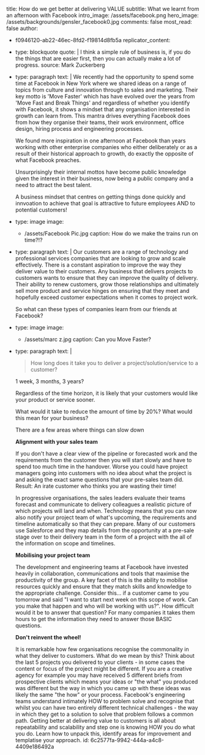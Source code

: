 title: How do we get better at delivering VALUE
subtitle: What we learnt from an afternoon with Facebook
intro_image: /assets/facebook.png
hero_image: /assets/backgrounds/gensler_facebook0.jpg
comments: false
most_read: false
author:
  - f0946120-ab22-46ec-8fd2-f19814d8fb5a
replicator_content:
  - 
    type: blockquote
    quote: |
      I think a simple rule of business is, if you do the things that are easier first, then you can actually make a lot of progress.
    source: Mark Zuckerberg
  - 
    type: paragraph
    text: |
      We recently had the opportunity to spend some time at Facebook in New York where we shared ideas on a range of topics from culture and innovation through to sales and marketing. Their key motto is 'Move Faster' which has have evolved over the years from 'Move Fast and Break Things' and regardless of whether you identify with Facebook, it shows a mindset that any organisation interested in growth can learn from. This mantra drives everything Facebook does from how they organise their teams, their work environment, office design, hiring process and engineering processes.
      
      We found more inspiration in one afternoon at Facebook than years working with other enterprise companies who either deliberately or as a result of their historical approach to growth, do exactly the opposite of what Facebook preaches.
      
      Unsurprisingly their internal mottos have become public knowledge given the interest in their business, now being a public company and a need to attract the best talent.
      
      A business mindset that centres on getting things done quickly and innvoation to achieve that goal is attractive to future employees AND to potential customers!
  - 
    type: image
    image:
      - /assets/Facebook Pic.jpg
    caption: How do we make the trains run on time?!?
  - 
    type: paragraph
    text: |
      Our customers are a range of technology and professional services companies that are looking to grow and scale effectively. There is a constant aspiration to improve the way they deliver value to their customers. Any business that delivers projects to customers wants to ensure that they can improve the quality of delivery. Their ability to renew customers, grow those relationships and ultimately sell more product and service hinges on ensuring that they meet and hopefully exceed customer expectations when it comes to project work.
      
      So what can these types of companies learn from our friends at Facebook?
  - 
    type: image
    image:
      - /assets/marc z.jpg
    caption: Can you Move Faster?
  - 
    type: paragraph
    text: |
      >How long does it take you to deliver a project/solution/service to a customer?
      
      1 week, 3 months, 3 years?
      
      Regardless of the time horizon, it is likely that your customers would like your product or service sooner.
      
      What would it take to reduce the amount of time by 20%? What would this mean for your business?
      
      There are a few areas where things can slow down
      
      **Alignment with your sales team**
      
      If you don't have a clear view of the pipeline or forecasted work and the requirements from the customer then you will start slowly and have to spend too much time in the handover. Worse you could have project managers going into customers with no idea about what the project is and asking the exact same questions that your pre-sales team did. Result: An irate customer who thinks you are wasting their time!
      
      In progressive organisations, the sales leaders evaluate their teams forecast and communicate to delivery colleagues a realistic picture of which projects will land and when. Technology means that you can now also notify your project team of what's upcoming, the requirements and timeline automatically so that they can prepare. Many of our customers use Salesforce and they map details from the opportunity at a pre-sale stage over to their delivery team in the form of a project with the all of the information on scope and timelines.
      
      **Mobilising your project team**
      
      The development and engineering teams at Facebook have invested heavily in collaboration, communications and tools that maximise the productivity of the group. A key facet of this is the ability to mobilise resources quickly and ensure that they match skills and knowledge to the appropriate challenge. Consider this... if a customer came to you tomorrow and said "I want to start next week on this scope of work. Can you make that happen and who will be working with us?". How difficult would it be to answer that question? For many companies it takes them hours to get the information they need to answer those BASIC questions.
      
      **Don't reinvent the wheel!**
      
      It is remarkable how few organisations recognise the commonality in what they deliver to customers. What do we mean by this? Think about the last 5 projects you delivered to your clients - in some cases the content or focus of the project might be different. If you are a creative agency for example you may have received 5 different briefs from prospective clients which means your ideas or "the what" you produced was different but the way in which you came up with these ideas was likely the same "the how" or your process. Facebook's engineering teams understand intimately HOW to problem solve and recognise that whilst you can have two entirely different technical challenges - the way in which they get to a solution to solve that problem follows a common path. Getting better at delivering value to customers is all about repeatability and scalability and step one is knowing HOW you do what you do. Learn how to unpack this, identify areas for improvement and templatise your approach.
id: 6c2577fa-9942-444a-a4c8-4409e186492a
